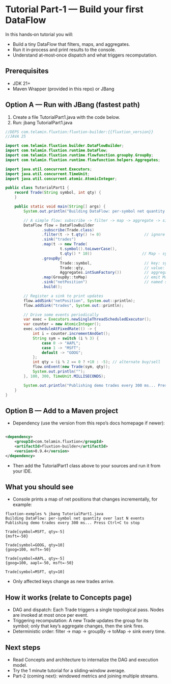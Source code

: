 # Tutorial Part‑1 — Build your first DataFlow

In this hands‑on tutorial you will:

- Build a tiny DataFlow that filters, maps, and aggregates.
- Run it in‑process and print results to the console.
- Understand at‑most‑once dispatch and what triggers recomputation.

## Prerequisites

- JDK 21+
- Maven Wrapper (provided in this repo) or JBang

## Option A — Run with JBang (fastest path)

1. Create a file TutorialPart1.java with the code below.
2. Run: jbang TutorialPart1.java

```java
//DEPS com.telamin.fluxtion:fluxtion-builder:{{fluxtion_version}}
//JAVA 25

import com.telamin.fluxtion.builder.DataFlowBuilder;
import com.telamin.fluxtion.runtime.DataFlow;
import com.telamin.fluxtion.runtime.flowfunction.groupby.GroupBy;
import com.telamin.fluxtion.runtime.flowfunction.helpers.Aggregates;

import java.util.concurrent.Executors;
import java.util.concurrent.TimeUnit;
import java.util.concurrent.atomic.AtomicInteger;

public class TutorialPart1 {
    record Trade(String symbol, int qty) {
    }

    public static void main(String[] args) {
        System.out.println("Building DataFlow: per-symbol net quantity over last N events");

        // A simple flow: subscribe -> filter -> map -> aggregate -> sink
        DataFlow flow = DataFlowBuilder
                .subscribe(Trade.class)
                .filter(t -> t.qty() != 0)                   // ignore zero-qty noise
                .sink("trades")
                .map(t -> new Trade(
                        t.symbol().toLowerCase(), 
                        t.qty() * 10))                      // Map - symbol, qty
                .groupBy(
                        Trade::symbol,                       // key: symbol
                        Trade::qty,                          // value: qty
                        Aggregates.intSumFactory())          // aggregator: running sum per key
                .map(GroupBy::toMap)                         // emit Map<symbol, Integer>
                .sink("netPosition")                         // named sink
                .build();

        // Register a sink to print updates
        flow.addSink("netPosition", System.out::println);
        flow.addSink("trades", System.out::println);

        // Drive some events periodically
        var exec = Executors.newSingleThreadScheduledExecutor();
        var counter = new AtomicInteger();
        exec.scheduleAtFixedRate(() -> {
            int i = counter.incrementAndGet();
            String sym = switch (i % 3) {
                case 0 -> "AAPL";
                case 1 -> "MSFT";
                default -> "GOOG";
            };
            int qty = (i % 2 == 0 ? +10 : -5); // alternate buy/sell
            flow.onEvent(new Trade(sym, qty));
            System.out.println("");
        }, 100, 300, TimeUnit.MILLISECONDS);

        System.out.println("Publishing demo trades every 300 ms... Press Ctrl+C to stop\n");
    }
}
```

## Option B — Add to a Maven project

- Dependency (use the version from this repo’s docs homepage if newer):

```xml

<dependency>
    <groupId>com.telamin.fluxtion</groupId>
    <artifactId>fluxtion-builder</artifactId>
    <version>0.9.4</version>
</dependency>
```

- Then add the TutorialPart1 class above to your sources and run it from your IDE.

## What you should see

- Console prints a map of net positions that changes incrementally, for example:
```console
fluxtion-exmples % jbang TutorialPart1.java
Building DataFlow: per-symbol net quantity over last N events
Publishing demo trades every 300 ms... Press Ctrl+C to stop

Trade[symbol=MSFT, qty=-5]
{msft=-50}

Trade[symbol=GOOG, qty=10]
{goog=100, msft=-50}

Trade[symbol=AAPL, qty=-5]
{goog=100, aapl=-50, msft=-50}

Trade[symbol=MSFT, qty=10]
```

- Only affected keys change as new trades arrive.

## How it works (relate to Concepts page)

- DAG and dispatch: Each Trade triggers a single topological pass. Nodes are invoked at most once per event.
- Triggering recomputation: A new Trade updates the group for its symbol; only that key’s aggregate changes, then the
  sink fires.
- Deterministic order: filter → map → groupBy → toMap → sink every time.

## Next steps

- Read Concepts and architecture to internalize the DAG and execution model.
- Try the 1 minute tutorial for a sliding‑window average.
- Part‑2 (coming next): windowed metrics and joining multiple streams.
